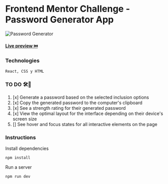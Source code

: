 # Frontend Mentor Challenge - Password Generator App

![Password Generator](https://repository-images.githubusercontent.com/613633056/84cde6a1-d87a-4281-8c5c-511cbbfe662e)

#### [Live preview ⏮️](https://jorgecruz19.github.io/password-generator-app/)

### Technologies

```
React, CSS y HTML
```

### TO DO 🛠🤘

1. [x] Generate a password based on the selected inclusion options
2. [x] Copy the generated password to the computer's clipboard
3. [x] See a strength rating for their generated password
4. [x] View the optimal layout for the interface depending on their device's screen size
5. [] See hover and focus states for all interactive elements on the page

### Instructions

Install dependencies

```
npm install
```

Run a server

```
npm run dev
```
